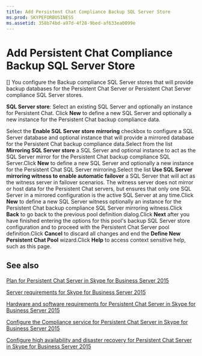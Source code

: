 ```yaml
---
title: Add Persistent Chat Compliance Backup SQL Server Store
ms.prod: SKYPEFORBUSINESS
ms.assetid: 358b74bd-a97d-4f28-9bed-af633ea0099e
---
```



# Add Persistent Chat Compliance Backup SQL Server Store
[]
You configure the Backup compliance SQL Server stores that will provide backup databases for the Persistent Chat Server or Persistent Chat Server compliance SQL Server stores.
  
    
    

 **SQL Server store**: Select an existing SQL Server and optionally an instance for Persistent Chat.
Click **New** to define a new SQL Server and optionally a new instance for the Persistent Chat backup compliance data.
  
    
    

Select the **Enable SQL Server store mirroring** checkbox to configure a SQL Server database and optional instance that will provide a mirrored database for the Persistent Chat backup compliance data.Select from the list **Mirroring SQL Server store** a SQL Server and optional instance to act as the SQL Server mirror for the Persistent Chat backup compliance SQL Server.Click **New** to define a new SQL Server and optionally a new instance for the Persistent Chat SQL Server mirroring.Select the list **Use SQL Server mirroring witness to enable automatic failover** a SQL Server that will act as the witness server in failover scenarios. The witness server does not mirror or host data for the Persistent Chat servers, but ensures that only one SQL Server in a mirrored configuration is the active SQL Server at any time.Click **New** to define a new SQL Server witness optionally an instance for the Persistent Chat backup compliance SQL Server mirroring witness.Click **Back** to go back to the previous pool definition dialog.Click **Next** after you have finished entering the options for this pool's backup SQL Server store configuration and to proceed with the Persistent Chat Server pool definition.Click **Cancel** to discard all changes and end the **Define New Persistent Chat Pool** wizard.Click **Help** to access context sensitive help, such as this page.
## See also


#### 


  
    
    
 [Plan for Persistent Chat Server in Skype for Business Server 2015](plan-for-persistent-chat-server-in-skype-for-business-server-2015.md)
  
    
    
 [Server requirements for Skype for Business Server 2015](server-requirements-for-skype-for-business-server-2015.md)
  
    
    
 [Hardware and software requirements for Persistent Chat Server in Skype for Business Server 2015](hardware-and-software-requirements-for-persistent-chat-server-in-skype-for-busin.md)
  
    
    
 [Configure the Compliance service for Persistent Chat Server in Skype for Business Server 2015](configure-the-compliance-service-for-persistent-chat-server-in-skype-for-busines.md)
  
    
    
 [Configure high availability and disaster recovery for Persistent Chat Server in Skype for Business Server 2015](configure-high-availability-and-disaster-recovery-for-persistent-chat-server-in.md)
